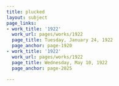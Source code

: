 ```yaml
---
title: plucked
layout: subject
page_links:
- work_title: '1922'
  work_url: pages/works/1922
  page_title: Tuesday, January 24, 1922
  page_anchor: page-1920
- work_title: '1922'
  work_url: pages/works/1922
  page_title: Wednesday, May 10, 1922
  page_anchor: page-2025

---
```

